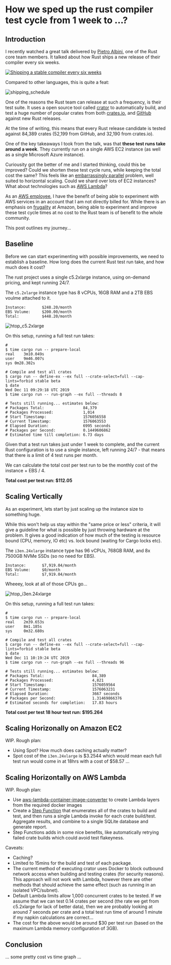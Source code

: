# How we sped up the rust compiler test cycle from 1 week to ...?

## Introduction

I recently watched a great talk delivered by
 [Pietro Albini](https://twitter.com/pietroalbini), one of the Rust core team members. It talked about how Rust ships a new release of their compiler every six weeks.

[![Shipping a stable compiler every six weeks](http://img.youtube.com/vi/As1gXp5kX1M/0.jpg)](http://www.youtube.com/watch?v=As1gXp5kX1M "Shipping a stable compiler every six weeks")

 Compared to other languages, this is quite a feat:

 ![shipping_schedule](https://imgur.com/u4TLHgr.png)

One of the reasons the Rust team can release at such a frequency, is their test suite. It uses a open source tool called [crator](https://github.com/rust-lang/crater) to automatically build, and test a huge number of popular crates from both [crates.io](https://crates.io), and [GitHub](https://github.com) against new Rust releases.

At the time of writing, this means that every Rust release candidate is tested against 84,389 crates (52,199 from GitHub, and 32,190 from crates.io).

One of the key takeaways I took from the talk, was that **these test runs take around a week**. They currently run on a single AWS EC2 instance (as well as a single Microsoft Azure instance). 

Curiousity got the better of me and I started thinking, could this be improved? Could we shorten these test cycle runs, while keeping the total cost the same? This feels like an [embarrassingly parallel](https://en.wikipedia.org/wiki/Embarrassingly_parallel) problem, well suited to horizontal scaling. Could we shard over lots of EC2 instances? What about technologies such as [AWS Lambda](https://aws.amazon.com/lambda/)?

As an [AWS employee](https://www.linkedin.com/in/paul-maddox/), I have the benefit of being able to experiment with AWS services in an account that I am not directly billed for. While there is an emphasis on [frugality](https://www.amazon.jobs/en/principles) at Amazon, being able to experiment and improve these test cycle times at no cost to the Rust team is of benefit to the whole community. 

This post outlines my journey...

## Baseline

Before we can start experimenting with possible improvements, we need to establish a baseline. How long does the current Rust test run take, and how much does it cost?

The rust project uses a single c5.2xlarge instance, using on-demand pricing, and kept running 24/7.

The `c5.2xlarge` instance type has 8 vCPUs, 16GB RAM and a 2TB EBS voulme attached to it.  

```
Instance:       $248.20/month
EBS Volume:     $200.00/month
Total:          $448.20/month
```

![htop_c5.2xlarge](https://imgur.com/wSSfNl9.png)

On this setup, running a full test run takes:

```
# 
$ time cargo run -- prepare-local
real	3m10.049s
user	9m46.007s
sys	0m28.302s

# Compile and test all crates
$ cargo run -- define-ex --ex full --crate-select=full --cap-lints=forbid stable beta
$ date
Wed Dec 11 09:29:18 UTC 2019
$ time cargo run -- run-graph --ex full --threads 8

# Tests still running... estimates below:
# Packages Total:                 84,379
# Packages Processed:             1,014
# Start Timestamp:                1576056558 
# Current Timestamp:              1576063553
# Elapsed Duration:               6995 seconds
# Packages per Second:            0.1449606862  
# Estimated time till completion: 6.73 days

```

Given that a test run takes just under 1 week to complete, and the current Rust configuration is to use a single instance, left running 24/7 - that means that there is a limit of 4 test runs per month. 

We can calculate the total cost per test run to be the monthly cost of the instance + EBS / 4.

**Total cost per test run: $112.05**

## Scaling Vertically

As an experiment, lets start by just scaling up the instance size to something huge.

While this won't help us stay within the "same price or less" criteria, it will give a guideline for what is possible by just throwing hardware at the problem. It gives a good indication of how much of the testing is resource bound (CPU, memory, IO etc) vs. lock bound (waiting for Cargo locks etc). 

The `i3en.24xlarge` instance type has 96 vCPUs, 768GB RAM, and 8x 7500GB NVMe SSDs (so no need for EBS).

```
Instance:       $7,919.04/month
EBS Volume:     $0/month
Total:          $7,919.04/month
```

Wheeey, look at all of those CPUs go...

![htop_i3en.24xlarge](https://imgur.com/avTgN9N.png)

On this setup, running a full test run takes:

```
# 
$ time cargo run -- prepare-local
real    2m39.653s
user    8m1.185s
sys     0m32.680s

# Compile and test all crates
$ cargo run -- define-ex --ex full --crate-select=full --cap-lints=forbid stable beta
$ date
Wed Dec 11 10:19:24 UTC 2019
$ time cargo run -- run-graph --ex full --threads 96

# Tests still running... estimates below:
# Packages Total:                     84,389
# Packages Processed:                 4,821
# Start Timestamp:                    1576059564
# Current Timestamp:                  1576063231
# Elapsed Duration:                   3667 seconds
# Packages per Second:                1.31469866376
# Estimated seconds for completion:   17.83 hours
```

**Total cost per test 18 hour test run: $195.264**

## Scaling Horizonally on Amazon EC2

WIP. Rough plan: 

 - Using Spot? How much does caching actually matter?
 - Spot cost of the `i3en.24xlarge` is $3.2544 which would mean each full test run would come in at 18hrs with a cost of $58.57
...

## Scaling Horizontally on AWS Lambda

WIP. Rough plan:

 - Use [aws-lambda-container-image-converter](https://github.com/awslabs/aws-lambda-container-image-converter) to create Lambda layers from the required docker images
 - Create a [Step Function](https://aws.amazon.com/step-functions/) that enumerates all of the crates to build and test, and then runs a single Lambda invoke for each crate build/test. Aggregate results, and combine to a single SQLite database and generate report.
  - Step Functions adds in some nice benefits, like automatically retrying failed crate builds which could avoid test flakeyness.
 
 Caveats: 

 - Caching?
 - Limited to 15mins for the build and test of each package.
 - The current method of executing crator uses Docker to block outbound network access when building and testing crates (for security reasons). This approach will not work with Lambda, however there are other methods that should achieve the same effect (such as running in an isolated VPC/subnet).
 - Default Lambda limits allow 1,000 concurrent crates to be tested. If we assume that we can test 0.14 crates per second (the rate we get from c5.2xlarge for lack of better data), then we are probably looking at around 7 seconds per crate and a total test run time of around 1 minute if my napkin calculations are correct...
  - The cost for the above would be around $30 per test run (based on the maximum Lambda memory configuration of 3GB).


## Conclusion

... some pretty cost vs time graph ...

